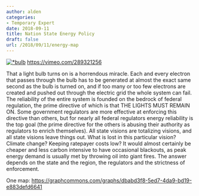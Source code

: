 ```yaml
---
author: alden
categories:
- Temporary Expert
date: 2018-09-11
title: Nation State Energy Policy
draft: false
url: /2018/09/11/energy-map
---
```




[![*bulb](/images/lightbulb.png)](https://vimeo.com/289321256)
https://vimeo.com/289321256

That a light bulb turns on is a horrendous miracle. Each and every electron that passes through the bulb has to be generated at almost the exact same second as the bulb is turned on, and if too many or too few electrons are created and pushed out through the electric grid the whole system can fail. The reliability of the entire system is founded on the bedrock of federal regulation, the prime directive of which is that THE LIGHTS MUST REMAIN ON. Some government regulators are more effective at enforcing this directive than others, but for nearly all federal regulators energy reliability is the top goal (the prime directive for the others is abusing their authority as regulators to enrich themselves). All state visions are totalizing visions, and all state visions leave things out. What is lost in this particular vision? Climate change? Keeping ratepayer costs low? It would almost certainly be cheaper and less carbon intensive to have occasional blackouts, as peak energy demand is usually met by throwing oil into giant fires. The answer depends on the state and the region, the regulators and the strictness of enforcement.

One map:
https://graphcommons.com/graphs/dbabd3f8-5ed7-4da9-bd19-e883defd6641
